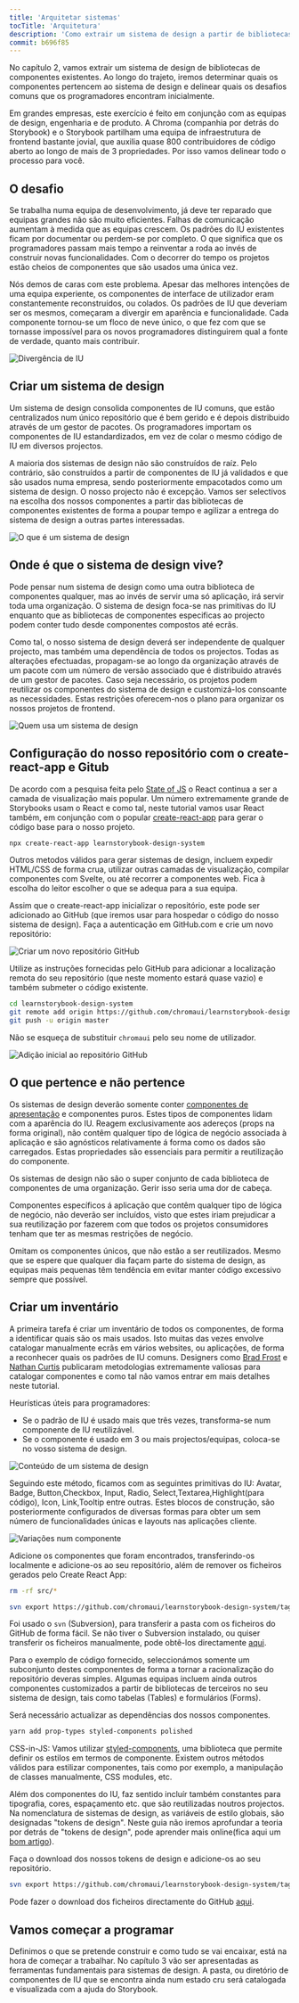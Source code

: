 ```yaml
---
title: 'Arquitetar sistemas'
tocTitle: 'Arquitetura'
description: 'Como extrair um sistema de design a partir de bibliotecas de componentes'
commit: b696f85
---
```


No capítulo 2, vamos extrair um sistema de design de bibliotecas de componentes existentes. Ao longo do trajeto, iremos determinar quais os componentes pertencem ao sistema de design e delinear quais os desafios comuns que os programadores encontram inicialmente.

Em grandes empresas, este exercício é feito em conjunção com as equipas de design, engenharia e de produto. A Chroma (companhia por detrás do Storybook) e o Storybook partilham uma equipa de infraestrutura de frontend bastante jovial, que auxilia quase 800 contribuidores de código aberto ao longo de mais de 3 propriedades. Por isso vamos delinear todo o processo para você.

## O desafio

Se trabalha numa equipa de desenvolvimento, já deve ter reparado que equipas grandes não são muito eficientes. Falhas de comunicação aumentam à medida que as equipas crescem. Os padrões do IU existentes ficam por documentar ou perdem-se por completo. O que significa que os programadores passam mais tempo a reinventar a roda ao invés de construir novas funcionalidades. Com o decorrer do tempo os projetos estão cheios de componentes que são usados uma única vez.

Nós demos de caras com este problema. Apesar das melhores intenções de uma equipa experiente, os componentes de interface de utilizador eram constantemente reconstruídos, ou colados. Os padrões de IU que deveriam ser os mesmos, começaram a divergir em aparência e funcionalidade. Cada componente tornou-se um floco de neve único, o que fez com que se tornasse impossível para os novos programadores distinguirem qual a fonte de verdade, quanto mais contribuir.

![Divergência de IU](/design-systems-for-developers/design-system-inconsistent-buttons.jpg)

## Criar um sistema de design

Um sistema de design consolida componentes de IU comuns, que estão centralizados num único repositório que é bem gerido e é depois distribuido através de um gestor de pacotes. Os programadores importam os componentes de IU estandardizados, em vez de colar o mesmo código de IU em diversos projectos.

A maioria dos sistemas de design não são construídos de raíz. Pelo contrário, são construídos a partir de componentes de IU já validados e que são usados numa empresa, sendo posteriormente empacotados como um sistema de design. O nosso projecto não é excepção. Vamos ser selectivos na escolha dos nossos componentes a partir das bibliotecas de componentes existentes de forma a poupar tempo e agilizar a entrega do sistema de design a outras partes interessadas.

![O que é um sistema de design](/design-systems-for-developers/design-system-contents.jpg)

## Onde é que o sistema de design vive?

Pode pensar num sistema de design como uma outra biblioteca de componentes qualquer, mas ao invés de servir uma só aplicação, irá servir toda uma organização. O sistema de design foca-se nas primitivas do IU enquanto que as bibliotecas de componentes especificas ao projecto podem conter tudo desde componentes compostos até ecrãs.

Como tal, o nosso sistema de design deverá ser independente de qualquer projecto, mas também uma dependência de todos os projectos. Todas as alterações efectuadas, propagam-se ao longo da organização através de um pacote com um número de versão associado que é distribuido através de um gestor de pacotes. Caso seja necessário, os projetos podem reutilizar os componentes do sistema de design e customizá-los consoante as necessidades. Estas restrições oferecem-nos o plano para organizar os nossos projetos de frontend.

![Quem usa um sistema de design](/design-systems-for-developers/design-system-consumers.jpg)

## Configuração do nosso repositório com o create-react-app e Gitub

De acordo com a pesquisa feita pelo [State of JS](https://stateofjs.com/) o React continua a ser a camada de visualização mais popular. Um número extremamente grande de Storybooks usam o React e como tal, neste tutorial vamos usar React também, em conjunção com o popular [create-react-app](https://github.com/facebook/create-react-app) para gerar o código base para o nosso projeto.

```bash
npx create-react-app learnstorybook-design-system
```

<div class="aside">Outros metodos válidos para gerar sistemas de design, incluem expedir HTML/CSS de forma crua, utilizar outras camadas de visualização, compilar componentes com Svelte, ou até recorrer a componentes web. Fica à escolha do leitor escolher o que se adequa para a sua equipa.</div>

Assim que o create-react-app inicializar o repositório, este pode ser adicionado ao GitHub (que iremos usar para hospedar o código do nosso sistema de design). Faça a autenticação em GitHub.com e crie um novo repositório:

![Criar um novo repositório GitHub](/design-systems-for-developers/create-github-repository.png)

Utilize as instruções fornecidas pelo GitHub para adicionar a localização remota do seu repositório (que neste momento estará quase vazio) e também submeter o código existente.

```bash
cd learnstorybook-design-system
git remote add origin https://github.com/chromaui/learnstorybook-design-system.git
git push -u origin master
```

Não se esqueça de substituir `chromaui` pelo seu nome de utilizador.

![Adição inicial ao repositório GitHub](/design-systems-for-developers/created-github-repository.png)

## O que pertence e não pertence

Os sistemas de design deverão somente conter [componentes de apresentação](https://medium.com/@dan_abramov/smart-and-dumb-components-7ca2f9a7c7d0) e componentes puros. Estes tipos de componentes lidam com a aparência do IU. Reagem exclusivamente aos adereços (props na forma original), não contêm qualquer tipo de lógica de negócio associada à aplicação e são agnósticos relativamente á forma como os dados são carregados. Estas propriedades são essenciais para permitir a reutilização do componente.

Os sistemas de design não são o super conjunto de cada biblioteca de componentes de uma organização. Gerir isso seria uma dor de cabeça. 

Componentes específicos á aplicação que contêm qualquer tipo de lógica de negócio, não deverão ser incluídos, visto que estes iriam prejudicar a sua reutilização por fazerem com que todos os projetos consumidores tenham que ter as mesmas restrições de negócio.

Omitam os componentes únicos, que não estão a ser reutilizados. Mesmo que se espere que qualquer dia façam parte do sistema de design, as equipas mais pequenas têm tendência em evitar manter código excessivo sempre que possível.

## Criar um inventário

A primeira tarefa é criar um inventário de todos os componentes, de forma a identificar quais são os mais usados. Isto muitas das vezes envolve catalogar manualmente ecrãs em vários websites, ou aplicações, de forma a reconhecer quais os padrões de IU comuns. Designers como [Brad Frost](http://bradfrost.com/blog/post/interface-inventory/) e [Nathan Curtis](https://medium.com/eightshapes-llc/the-component-cut-up-workshop-1378ae110517) publicaram metodologias extremamente valiosas para catalogar componentes e como tal não vamos entrar em mais detalhes neste tutorial.

Heurísticas úteis para programadores:

- Se o padrão de IU é usado mais que três vezes, transforma-se num componente de IU reutilizável.
- Se o componente é usado em 3 ou mais projectos/equipas, coloca-se no vosso sistema de design.

![Conteúdo de um sistema de design](/design-systems-for-developers/design-system-grid.png)

Seguindo este método, ficamos com as seguintes primitivas do IU: Avatar, Badge, Button,Checkbox, Input, Radio, Select,Textarea,Highlight(para código), Icon, Link,Tooltip entre outras. Estes blocos de construção, são posteriormente configurados de diversas formas para obter um sem número de funcionalidades únicas e layouts nas aplicações cliente.

![Variações num componente](/design-systems-for-developers/design-system-consolidate-into-one-button.jpg)

Adicione os componentes que foram encontrados, transferindo-os localmente e adicione-os ao seu repositório, além de remover os ficheiros gerados pelo Create React App:

```bash
rm -rf src/*

svn export https://github.com/chromaui/learnstorybook-design-system/tags/download-1/src
```

<div class="aside">
<p>Foi usado o <code>svn</code> (Subversion), para transferir a pasta com os ficheiros do GitHub de forma fácil. Se não tiver o Subversion instalado, ou quiser transferir os ficheiros manualmente, pode obtê-los directamente <a href="https://github.com/chromaui/learnstorybook-design-system/tree/download-1/src">aqui</a>.</p>

<p>
Para o exemplo de código fornecido, seleccionámos somente um subconjunto destes componentes de forma a tornar a racionalização do repositório deveras simples. Algumas equipas incluem ainda outros componentes customizados a partir de bibliotecas de terceiros no seu sistema de design, tais como tabelas (Tables) e formulários (Forms).</p></div>

Será necessário actualizar as dependências dos nossos componentes.

```bash
yarn add prop-types styled-components polished
```

<div class="aside">CSS-in-JS: Vamos utilizar <a href="https://www.styled-components.com">styled-components</a>, uma biblioteca que permite definir os estilos em termos de componente. Existem outros métodos válidos para estilizar componentes, tais como por exemplo, a manipulação de classes manualmente, CSS modules, etc.</div>

Além dos componentes do IU, faz sentido incluír também constantes para tipografia, cores, espaçamento etc. que são reutilizadas noutros projectos. Na nomenclatura de sistemas de design, as variáveis de estilo globais, são designadas "tokens de design". Neste guia não iremos aprofundar a teoria por detrás de "tokens de design", pode aprender mais online(fica aqui um [bom artigo](https://medium.com/eightshapes-llc/tokens-in-design-systems-25dd82d58421)).

Faça o download dos nossos tokens de design e adicione-os ao seu repositório.

```bash
svn export https://github.com/chromaui/learnstorybook-design-system/tags/download-2/src/shared src/shared
```

<div class="aside">
<p>Pode fazer o download dos ficheiros directamente do GitHub <a href="https://github.com/chromaui/learnstorybook-design-system/tree/download-2/src/shared">aqui</a>.</p>
</div>

## Vamos começar a programar

Definimos o que se pretende construir e como tudo se vai encaixar, está na hora de começar a trabalhar. No capítulo 3 vão ser apresentadas as ferramentas fundamentais para sistemas de design. A pasta, ou diretório de componentes de IU que se encontra ainda num estado cru será catalogada e visualizada com a ajuda do Storybook.
